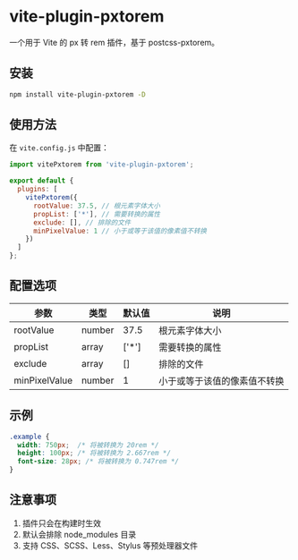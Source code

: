 # vite-plugin-pxtorem

一个用于 Vite 的 px 转 rem 插件，基于 postcss-pxtorem。

## 安装

```bash
npm install vite-plugin-pxtorem -D
```

## 使用方法

在 `vite.config.js` 中配置：

```javascript
import vitePxtorem from 'vite-plugin-pxtorem';

export default {
  plugins: [
    vitePxtorem({
      rootValue: 37.5, // 根元素字体大小
      propList: ['*'], // 需要转换的属性
      exclude: [], // 排除的文件
      minPixelValue: 1 // 小于或等于该值的像素值不转换
    })
  ]
};
```

## 配置选项

| 参数 | 类型 | 默认值 | 说明 |
|------|------|--------|------|
| rootValue | number | 37.5 | 根元素字体大小 |
| propList | array | ['*'] | 需要转换的属性 |
| exclude | array | [] | 排除的文件 |
| minPixelValue | number | 1 | 小于或等于该值的像素值不转换 |

## 示例

```css
.example {
  width: 750px;  /* 将被转换为 20rem */
  height: 100px; /* 将被转换为 2.667rem */
  font-size: 28px; /* 将被转换为 0.747rem */
}
```

## 注意事项

1. 插件只会在构建时生效
2. 默认会排除 node_modules 目录
3. 支持 CSS、SCSS、Less、Stylus 等预处理器文件 